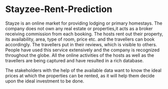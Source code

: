 # Stayzee-Rent-Prediction
Stayze is an online market for providing lodging or primary homestays. The company does not own any real estate or properties,it acts as a broker receiving commission from each booking. The hosts rent out their property, its availability, area, type of room, price etc. and the travellers can book accordingly. The travellers put in their reviews, which is visible to others. People have used this service extensively and the company is recognized throughout the globe. All the online activities of the hosts as well as the travellers are being captured and have resulted in a rich database.

The stakeholders with the help of the available data want to know the ideal prices at which the properties can be rented, as it will help them decide upon the ideal investment to be done.
